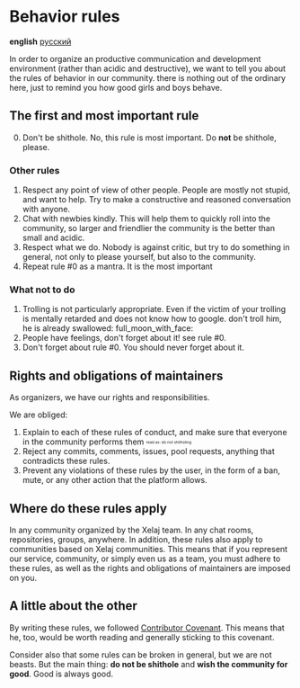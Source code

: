 # Behavior rules

**english** [русский](https://github.com/MindHunter86/mtproto/blob/main/docs/ru_RU/CODE_OF_CONDUCT.md)

In order to organize an productive communication and development environment (rather than acidic and destructive), we want to tell you about the rules of behavior in our community. there is nothing out of the ordinary here, just to remind you how good girls and boys behave.

## The first and most important rule

0. Don't be shithole. No, this rule is most important. Do **not** be shithole, please.

### Other rules

1. Respect any point of view of other people. People are mostly not stupid, and want to help. Try to make a constructive and reasoned conversation with anyone.
2. Chat with newbies kindly. This will help them to quickly roll into the community, so larger and friendlier the community is the better than small and acidic.
3. Respect what we do. Nobody is against critic, but try to do something in general, not only to please yourself, but also to the community.
4. Repeat rule #0 as a mantra. It is the most important

### What not to do

1. Trolling is not particularly appropriate. Even if the victim of your trolling is mentally retarded and does not know how to google. don't troll him, he is already swallowed: full_moon_with_face:
2. People have feelings, don't forget about it! see rule #0.
3. Don't forget about rule #0. You should never forget about it.

## Rights and obligations of maintainers

As organizers, we have our rights and responsibilities.

We are obliged:
1. Explain to each of these rules of conduct, and make sure that everyone in the community performs them <sub><sup><sub><sup>read as: do not shitholing</sup></sub></sup></sub>
2. Reject any commits, comments, issues, pool requests, anything that contradicts these rules.
3. Prevent any violations of these rules by the user, in the form of a ban, mute, or any other action that the platform allows.

## Where do these rules apply

In any community organized by the Xelaj team. In any chat rooms, repositories, groups, anywhere. In addition, these rules also apply to communities based on Xelaj communities. This means that if you represent our service, community, or simply even us as a team, you must adhere to these rules, as well as the rights and obligations of maintainers are imposed on you.

## A little about the other
By writing these rules, we followed [Contributor Covenant](https://contributor-covenant.org). This means that he, too, would be worth reading and generally sticking to this covenant.

Consider also that some rules can be broken in general, but we are not beasts. But the main thing: **do not be shithole** and **wish the community for good**. Good is always good.
